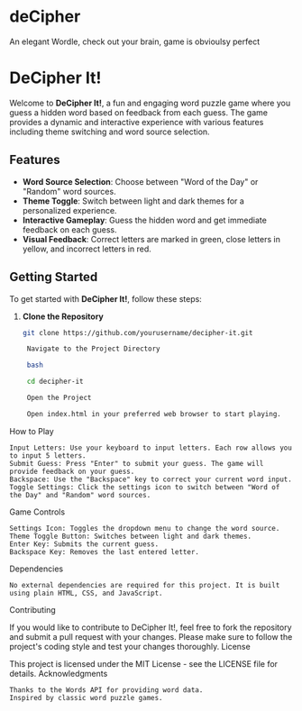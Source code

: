 # deCipher
An elegant Wordle, check out your brain, game is obvioulsy perfect

# DeCipher It!

Welcome to **DeCipher It!**, a fun and engaging word puzzle game where you guess a hidden word based on feedback from each guess. The game provides a dynamic and interactive experience with various features including theme switching and word source selection.

## Features

- **Word Source Selection**: Choose between "Word of the Day" or "Random" word sources.
- **Theme Toggle**: Switch between light and dark themes for a personalized experience.
- **Interactive Gameplay**: Guess the hidden word and get immediate feedback on each guess.
- **Visual Feedback**: Correct letters are marked in green, close letters in yellow, and incorrect letters in red.

## Getting Started

To get started with **DeCipher It!**, follow these steps:

1. **Clone the Repository**

   ```bash
   git clone https://github.com/yourusername/decipher-it.git

    Navigate to the Project Directory

    bash

    cd decipher-it

    Open the Project

    Open index.html in your preferred web browser to start playing.

How to Play

    Input Letters: Use your keyboard to input letters. Each row allows you to input 5 letters.
    Submit Guess: Press "Enter" to submit your guess. The game will provide feedback on your guess.
    Backspace: Use the "Backspace" key to correct your current word input.
    Toggle Settings: Click the settings icon to switch between "Word of the Day" and "Random" word sources.

Game Controls

    Settings Icon: Toggles the dropdown menu to change the word source.
    Theme Toggle Button: Switches between light and dark themes.
    Enter Key: Submits the current guess.
    Backspace Key: Removes the last entered letter.

Dependencies

    No external dependencies are required for this project. It is built using plain HTML, CSS, and JavaScript.

Contributing

If you would like to contribute to DeCipher It!, feel free to fork the repository and submit a pull request with your changes. Please make sure to follow the project's coding style and test your changes thoroughly.
License

This project is licensed under the MIT License - see the LICENSE file for details.
Acknowledgments

    Thanks to the Words API for providing word data.
    Inspired by classic word puzzle games.


